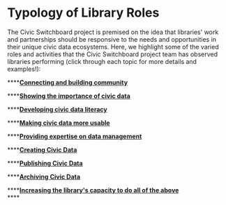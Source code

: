 # Typology of Library Roles

The Civic Switchboard project is premised on the idea that libraries' work and partnerships should be responsive to the needs and opportunities in their unique civic data ecosystems. Here, we highlight some of the varied roles and activities that the Civic Switchboard project team has observed libraries performing \(click through each topic for more details and examples!\):

\*\*\*\*[**Connecting and building community**](connecting-and-building-community.md)

\*\*\*\*[**Showing the importance of civic data**](showing-the-importance-of-civic-data.md)

\*\*\*\*[**Developing civic data literacy**](developing-civic-data-literacy.md)

\*\*\*\*[**Making civic data more usable**](making-civic-data-more-usable.md)

\*\*\*\*[**Providing expertise on data management**](providing-expertise-on-data-management.md)

\*\*\*\*[**Creating Civic Data**](creating-civic-data.md)

\*\*\*\*[**Publishing Civic Data**](publishing-civic-data.md)

\*\*\*\*[**Archiving Civic Data**](archiving-civic-data.md)

\*\*\*\*[**Increasing the library's capacity to do all of the above**  
](increasing-the-librarys-capacity-to-do-all-of-the-above.md)\*\*\*\*

